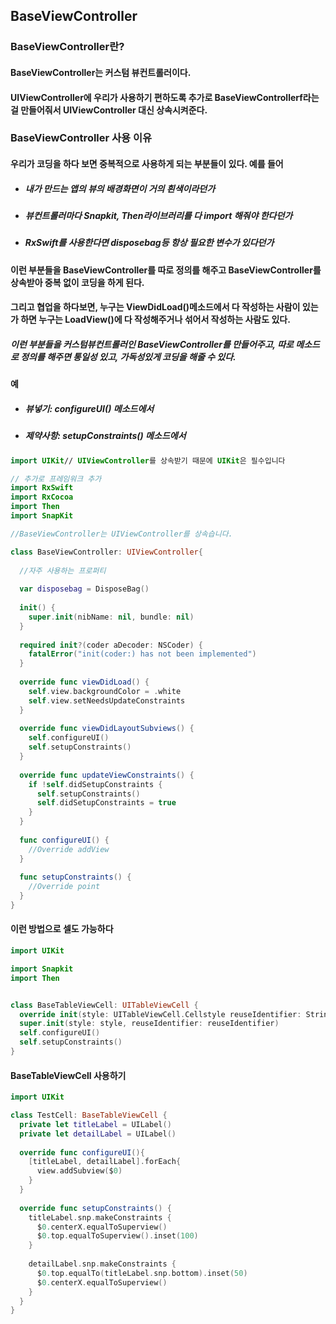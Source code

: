 ## BaseViewController

### BaseViewController란?

#### BaseViewController는 커스텀 뷰컨트롤러이다.

#### UIViewController에 우리가 사용하기 편하도록 추가로 BaseViewControllerf라는걸 만들어줘서 UIViewController 대신 상속시켜준다.

### BaseViewController 사용 이유

#### 우리가 코딩을 하다 보면 중복적으로 사용하게 되는 부분들이 있다. 예를 들어

- ##### 내가 만드는 앱의 뷰의 배경화면이 거의 흰색이라던가

- ##### 뷰컨트롤러마다 Snapkit, Then라이브러리를 다 import 해줘야 한다던가

- ##### RxSwift를 사용한다면 disposebag등 항상 필요한 변수가 있다던가

#### 이런 부분들을 BaseViewController를 따로 정의를 해주고 BaseViewController를 상속받아 중복 없이 코딩을 하게 된다.

#### 그리고 협업을 하다보면, 누구는 ViewDidLoad()메소드에서 다 작성하는 사람이 있는가 하면 누구는 LoadView()에 다 작성해주거나 섞어서 작성하는 사람도 있다.

##### 이런 부분들을 커스텀뷰컨트롤러인 BaseViewController를 만들어주고, 따로 메소드로 정의를 해주면 통일성 있고, 가독성있게 코딩을 해줄 수 있다.

#### 예

- ##### 뷰넣기: configureUI() 메소드에서

- ##### 제약사항: setupConstraints() 메소드에서

```swift
import UIKit// UIViewController를 상속받기 때문에 UIKit은 필수입니다

// 추가로 프레임워크 추가
import RxSwift
import RxCocoa
import Then
import SnapKit

//BaseViewController는 UIViewController를 상속습니다.

class BaseViewController: UIViewController{
  
  //자주 사용하는 프로퍼티
  
  var disposebag = DisposeBag()
  
  init() {
    super.init(nibName: nil, bundle: nil)
  }
  
  required init?(coder aDecoder: NSCoder) {
    fatalError("init(coder:) has not been implemented")
  }
  
  override func viewDidLoad() {
    self.view.backgroundColor = .white
    self.view.setNeedsUpdateConstraints
  }
  
  override func viewDidLayoutSubviews() {
    self.configureUI()
    self.setupConstraints()
  }
  
  override func updateViewConstraints() {
    if !self.didSetupConstraints {
      self.setupConstraints()
      self.didSetupConstraints = true
    }
  }
  
  func configureUI() {
    //Override addView
  }
  
  func setupConstraints() {
    //Override point
  }
}
```

#### 이런 방법으로 셀도 가능하다

```swift
import UIKit

import Snapkit
import Then


class BaseTableViewCell: UITableViewCell {
  override init(style: UITableViewCell.Cellstyle reuseIdentifier: String?) P
  super.init(style: style, reuseIdentifier: reuseIdentifier)
  self.configureUI()
  self.setupConstraints()
}
```

#### BaseTableViewCell 사용하기

```swift
import UIKit

class TestCell: BaseTableViewCell {
  private let titleLabel = UILabel()
  private let detailLabel = UILabel()
  
  override func configureUI(){
    [titleLabel, detailLabel].forEach{
      view.addSubview($0)
    }
  }
  
  override func setupConstraints() {
    titleLabel.snp.makeConstraints {
      $0.centerX.equalToSuperview()
      $0.top.equalToSuperview().inset(100)
    }
    
    detailLabel.snp.makeConstraints {
      $0.top.equalTo(titleLabel.snp.bottom).inset(50)
      $0.centerX.equalToSuperview()
    }
  }
}
```

